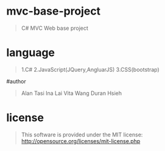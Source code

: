 # mvc-base-project
>C# MVC Web base project

# language
>1.C#
>2.JavaScript(JQuery,AngluarJS)
>3.CSS(bootstrap)

#author
>Alan Tasi
>Ina Lai
>Vita Wang
>Duran Hsieh

# license
>This software is provided under the MIT license:
>http://opensource.org/licenses/mit-license.php